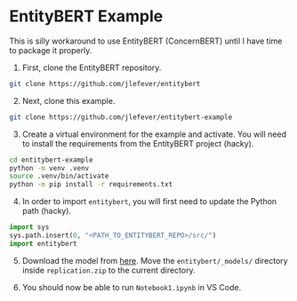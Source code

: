 # EntityBERT Example

This is silly workaround to use EntityBERT (ConcernBERT) until I have time to package it properly.

1. First, clone the EntityBERT repository.

```bash
git clone https://github.com/jlefever/entitybert
```

2. Next, clone this example.

```bash
git clone https://github.com/jlefever/entitybert-example
```

3. Create a virtual environment for the example and activate. You will need to install the requirements from the EntityBERT project (hacky).

```bash
cd entitybert-example
python -m venv .venv
source .venv/bin/activate
python -m pip install -r requirements.txt
```

4. In order to import `entitybert`, you will first need to update the Python path (hacky).

```python
import sys
sys.path.insert(0, "<PATH_TO_ENTITYBERT_REPO>/src/")
import entitybert
```

5. Download the model from [here](https://zenodo.org/records/13777344). Move the `entitybert/_models/` directory inside `replication.zip` to the current directory.

6. You should now be able to run `Notebook1.ipynb` in VS Code.
